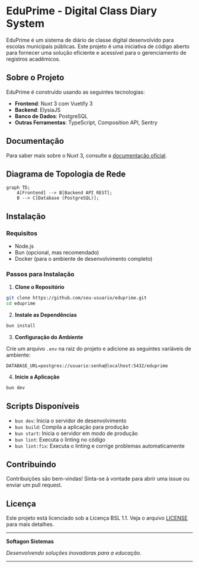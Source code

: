 # EduPrime - Digital Class Diary System

EduPrime é um sistema de diário de classe digital desenvolvido para escolas municipais públicas. Este projeto é uma iniciativa de código aberto para fornecer uma solução eficiente e acessível para o gerenciamento de registros acadêmicos.

## Sobre o Projeto

EduPrime é construído usando as seguintes tecnologias:
- **Frontend**: Nuxt 3 com Vuetify 3
- **Backend**: ElysiaJS
- **Banco de Dados**: PostgreSQL
- **Outras Ferramentas**: TypeScript, Composition API,  Sentry

## Documentação

Para saber mais sobre o Nuxt 3, consulte a [documentação oficial](https://nuxt.com/docs/getting-started/introduction).

## Diagrama de Topologia de Rede

```mermaid
graph TD;
    A[Frontend] --> B[Backend API REST];
    B --> C[Database (PostgreSQL)];
```

## Instalação

### Requisitos

- Node.js
- Bun (opcional, mas recomendado)
- Docker (para o ambiente de desenvolvimento completo)

### Passos para Instalação

1. **Clone o Repositório**

```bash
git clone https://github.com/seu-usuario/eduprime.git
cd eduprime
```

2. **Instale as Dependências**

```bash
bun install
```

3. **Configuração do Ambiente**

Crie um arquivo `.env` na raiz do projeto e adicione as seguintes variáveis de ambiente:

```env
DATABASE_URL=postgres://usuario:senha@localhost:5432/eduprime
```

4. **Inicie a Aplicação**

```bash
bun dev
```

## Scripts Disponíveis

- `bun dev`: Inicia o servidor de desenvolvimento
- `bun build`: Compila a aplicação para produção
- `bun start`: Inicia o servidor em modo de produção
- `bun lint`: Executa o linting no código
- `bun lint:fix`: Executa o linting e corrige problemas automaticamente

## Contribuindo

Contribuições são bem-vindas! Sinta-se à vontade para abrir uma issue ou enviar um pull request.

## Licença

Este projeto está licenciado sob a Licença BSL 1.1. Veja o arquivo [LICENSE](LICENSE) para mais detalhes.

---

**Softagon Sistemas**

*Desenvolvendo soluções inovadoras para a educação.*

---
